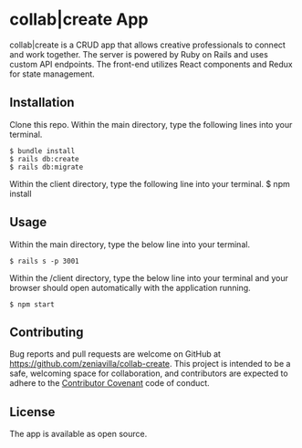 # collab|create App

collab|create is a CRUD app that allows creative professionals to connect and work together. The server is powered by Ruby on Rails and uses custom API endpoints. The front-end utilizes React components and Redux for state management.

## Installation

Clone this repo. Within the main directory, type the following lines into your terminal.

    $ bundle install
    $ rails db:create
    $ rails db:migrate

Within the client directory, type the following line into your terminal.
    $ npm install

## Usage

Within the main directory, type the below line into your terminal.

    $ rails s -p 3001

Within the /client directory, type the below line into your terminal and your browser should open automatically with the application running.

    $ npm start

## Contributing

Bug reports and pull requests are welcome on GitHub at https://github.com/zeniavilla/collab-create. This project is intended to be a safe, welcoming space for collaboration, and contributors are expected to adhere to the [Contributor Covenant](http://contributor-covenant.org) code of conduct.


## License

The app is available as open source.

